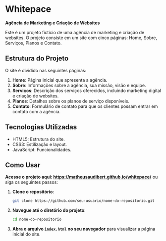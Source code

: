 # Whitepace

**Agência de Marketing e Criação de Websites**

Este é um projeto fictício de uma agência de marketing e criação de websites. O projeto consiste em um site com cinco páginas: Home, Sobre, Serviços, Planos e Contato.

## Estrutura do Projeto

O site é dividido nas seguintes páginas:

1. **Home**: Página inicial que apresenta a agência.
2. **Sobre**: Informações sobre a agência, sua missão, visão e equipe.
3. **Serviços**: Descrição dos serviços oferecidos, incluindo marketing digital e criação de websites.
4. **Planos**: Detalhes sobre os planos de serviço disponíveis.
5. **Contato**: Formulário de contato para que os clientes possam entrar em contato com a agência.

## Tecnologias Utilizadas

- HTML5: Estrutura do site.
- CSS3: Estilização e layout.
- JavaScript: Funcionalidades.

## Como Usar

**Acesse o projeto aqui: https://matheusaudibert.github.io/whitepace/** ou siga os seguintes passos:

1. **Clone o repositório**:

   ```bash
   git clone https://github.com/seu-usuario/nome-do-repositorio.git
   ```

2. **Navegue até o diretório do projeto**:

   ```bash
   cd nome-do-repositorio
   ```

3. **Abra o arquivo `index.html` no seu navegador** para visualizar a página inicial do site.
